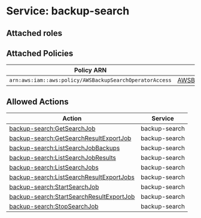 # Service: backup-search

## Attached roles

## Attached Policies

| Policy ARN | Policy Name |
|------------|-------------|
| `arn:aws:iam::aws:policy/AWSBackupSearchOperatorAccess` | [AWSBackupSearchOperatorAccess](../policies.md#awsbackupsearchoperatoraccess) |

## Allowed Actions

| Action | Service |
|--------|---------|
| [backup-search:GetSearchJob](../actions.md#backup-search:getsearchjob) | backup-search |
| [backup-search:GetSearchResultExportJob](../actions.md#backup-search:getsearchresultexportjob) | backup-search |
| [backup-search:ListSearchJobBackups](../actions.md#backup-search:listsearchjobbackups) | backup-search |
| [backup-search:ListSearchJobResults](../actions.md#backup-search:listsearchjobresults) | backup-search |
| [backup-search:ListSearchJobs](../actions.md#backup-search:listsearchjobs) | backup-search |
| [backup-search:ListSearchResultExportJobs](../actions.md#backup-search:listsearchresultexportjobs) | backup-search |
| [backup-search:StartSearchJob](../actions.md#backup-search:startsearchjob) | backup-search |
| [backup-search:StartSearchResultExportJob](../actions.md#backup-search:startsearchresultexportjob) | backup-search |
| [backup-search:StopSearchJob](../actions.md#backup-search:stopsearchjob) | backup-search |